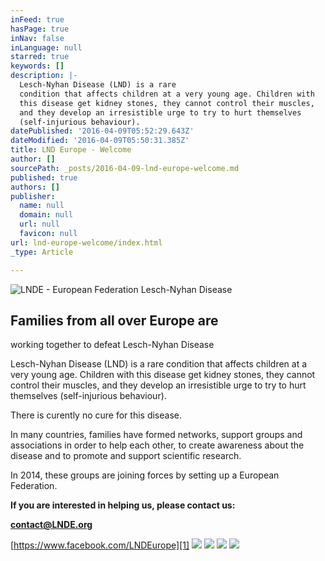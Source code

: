 ```yaml
---
inFeed: true
hasPage: true
inNav: false
inLanguage: null
starred: true
keywords: []
description: |-
  Lesch-Nyhan Disease (LND) is a rare
  condition that affects children at a very young age. Children with
  this disease get kidney stones, they cannot control their muscles,
  and they develop an irresistible urge to try to hurt themselves
  (self-injurious behaviour).
datePublished: '2016-04-09T05:52:29.643Z'
dateModified: '2016-04-09T05:50:31.385Z'
title: LND Europe - Welcome
author: []
sourcePath: _posts/2016-04-09-lnd-europe-welcome.md
published: true
authors: []
publisher:
  name: null
  domain: null
  url: null
  favicon: null
url: lnd-europe-welcome/index.html
_type: Article

---
```

![LNDE - European Federation Lesch-Nyhan Disease](https://s3-us-west-2.amazonaws.com/the-grid-img/p/cadc32359a1a97abb369f98725050a803f82d1a1.png)

## Families from all over Europe are
working together to defeat Lesch-Nyhan Disease

Lesch-Nyhan Disease (LND) is a rare
condition that affects children at a very young age. Children with
this disease get kidney stones, they cannot control their muscles,
and they develop an irresistible urge to try to hurt themselves
(self-injurious behaviour).

There is curently no cure for this
disease.

In many countries, families have
formed networks, support groups and associations in order to help
each other, to create awareness about the disease and to promote
and support scientific research.

In 2014, these groups are joining
forces by setting up a European Federation.

**If you are interested in
helping us, please contact us:**

**[contact@LNDE.org][0]**

[https://www.facebook.com/LNDEurope][1]
![](https://s3-us-west-2.amazonaws.com/the-grid-img/p/3474214eb44e56178fd7452217b191fb0fb4b965.png)
![](https://the-grid-user-content.s3-us-west-2.amazonaws.com/a9d01476-23ef-40d5-864d-1309d4d2f2da.png)
![](https://s3-us-west-2.amazonaws.com/the-grid-img/p/924a02a78347fb928809068156c15c846671fea1.png)
![](https://s3-us-west-2.amazonaws.com/the-grid-img/p/6feca2788e5ca6200f5079ebb05eea159a67233a.png)

[0]: mailto:contact@LNDE.org
[1]: https://www.facebook.com/LNDEurope